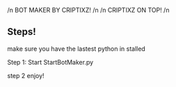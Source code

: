 /n BOT MAKER BY CRIPTIXZ! /n
      /n CRIPTIXZ ON TOP! /n 

Steps! 
-----------------------------------------------
make sure you have the lastest python in stalled

Step 1: Start StartBotMaker.py

step 2 enjoy!

